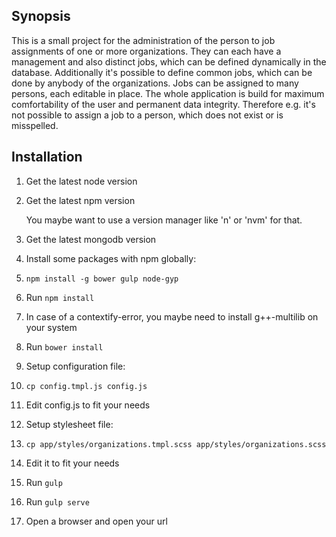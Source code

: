 ## Synopsis

This is a small project for the administration of the person to job assignments of one or more organizations.
They can each have a management and also distinct jobs, which can be defined dynamically in the database. Additionally it's possible to define common jobs, which can be done by anybody of the organizations.
Jobs can be assigned to many persons, each editable in place.
The whole application is build for maximum comfortability of the user and permanent data integrity.
Therefore e.g. it's not possible to assign a job to a person, which does not exist or is misspelled.

## Installation

1. Get the latest node version
2. Get the latest npm version

   You maybe want to use a version manager like 'n' or 'nvm' for that.

3. Get the latest mongodb version
4. Install some packages with npm globally:
  1. `npm install -g bower gulp node-gyp`
5. Run `npm install`
  1. In case of a contextify-error, you maybe need to install g++-multilib on your system
6. Run `bower install`
7. Setup configuration file:
  1. `cp config.tmpl.js config.js`
  2. Edit config.js to fit your needs
8. Setup stylesheet file:
  1. `cp app/styles/organizations.tmpl.scss app/styles/organizations.scss`
  2. Edit it to fit your needs
9. Run `gulp`
10. Run `gulp serve`
11. Open a browser and open your url
